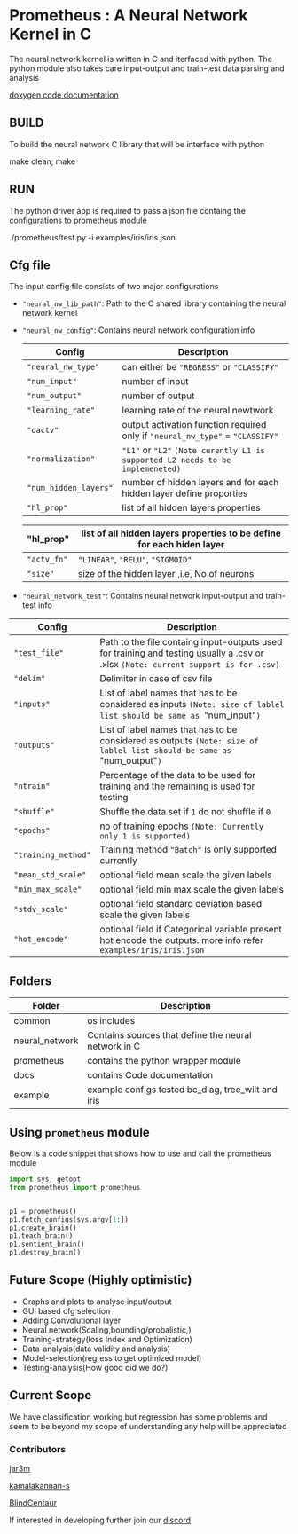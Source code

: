 # Prometheus : A Neural Network Kernel in C 

The neural network kernel is written in C and iterfaced with python.
The python module also takes care input-output and train-test data parsing and analysis

[doxygen code documentation](https://jar3m.github.io/n_n/docs/html/index.html)

## BUILD
To build the neural network C library that will be interface with python

make clean; make



## RUN
The python driver app is required to pass a json file containg the configurations to prometheus module

./prometheus/test.py -i examples/iris/iris.json


## Cfg file
The input config file consists of two major configurations
* `"neural_nw_lib_path"`: Path to the C shared library containing the neural network kernel
* `"neural_nw_config"`: Contains neural network configuration info

  Config| Description
  --------|--------------
  `"neural_nw_type"`| can either be `"REGRESS"` or `"CLASSIFY"`
  `"num_input"`| number of input
  `"num_output"`| number of output
  `"learning_rate"`| learning rate of the neural newtwork
  `"oactv"`| output activation function required only if `"neural_nw_type"` = `"CLASSIFY"`
  `"normalization"`| `"L1"` or `"L2"` `(Note curently L1 is supported L2 needs to be implemeneted)`
  `"num_hidden_layers"`| number of hidden layers and for each hidden layer define proporties
  `"hl_prop"`| list of all hidden layers properties


  "hl_prop"| list of all hidden layers properties to be define for each hiden layer
  ---------|------------------------------------
    `"actv_fn"`| `"LINEAR"`, `"RELU"`, `"SIGMOID"`
    `"size"`| size of the hidden layer ,i.e, No of neurons

* `"neural_network_test"`: Contains neural network input-output and train-test info
 
 Config  | Description
  --------|--------------
  `"test_file"`| Path to the file containg input-outputs used for training and testing usually a .csv or .xlsx `(Note: current support is for .csv)`
  `"delim"`| Delimiter in case of csv file
  `"inputs"`| List of label names that has to be considered as inputs `(Note: size of lablel list should be same as `"num_input"`)`
  `"outputs"`| List of label names that has to be considered as outputs `(Note: size of lablel list should be same as `"num_output"`)`
  `"ntrain"`| Percentage of the data to be used for training and the remaining is used for testing
  `"shuffle"`| Shuffle the data set if `1` do not shuffle if `0`
  `"epochs"`| no of training epochs `(Note: Currently only 1 is supported)`
  `"training_method"`| Training method `"Batch"` is only supported currently
  `"mean_std_scale"`| optional field mean scale the given labels
  `"min_max_scale"`| optional field min max scale the given labels
  `"stdv_scale"`| optional field standard deviation based scale the given labels
  `"hot_encode"`| optional field if Categorical variable present hot encode the outputs. more info refer `examples/iris/iris.json`


## Folders
Folder | Description
-------|------------
common| os includes
neural_network| Contains sources that define the neural network in C
prometheus| contains the python wrapper module
docs| contains Code documentation
example|example configs tested bc_diag, tree_wilt and iris


## Using `prometheus` module
Below is a code snippet that shows how to use and call the prometheus module

```python
import sys, getopt
from prometheus import prometheus


p1 = prometheus()
p1.fetch_configs(sys.argv[1:])
p1.create_brain()
p1.teach_brain()
p1.sentient_brain()
p1.destroy_brain()

```

## Future Scope (Highly optimistic)
* Graphs and plots to analyse input/output
* GUI based cfg selection
* Adding Convolutional layer
* Neural network(Scaling,bounding/probalistic,)
* Training-strategy(loss Index and Optimization)
* Data-analysis(data validity and analysis)
* Model-selection(regress to get optimized model)
* Testing-analysis(How good did we do?)


## Current Scope
We have classification working but regression has some problems and seem to be beyond my scope of understanding any help will be appreciated

### Contributors
[jar3m](https://github.com/jar3m)

[kamalakannan-s](https://github.com/kamalakannan-s)

[BlindCentaur](https://github.com/BlindCentaur)

If interested in developing further join our [discord](https://discord.gg/q42YmYahpe)
